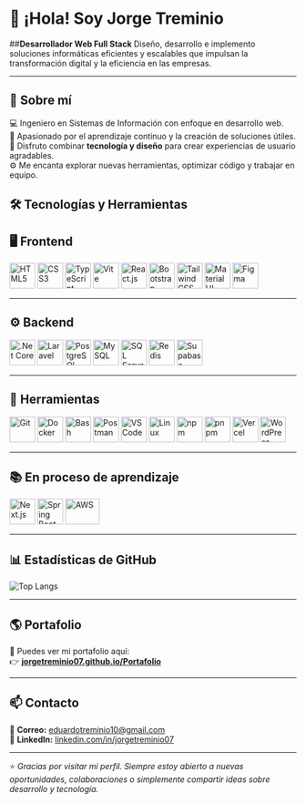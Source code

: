 # 👋 ¡Hola! Soy **Jorge Treminio**

##**Desarrollador Web Full Stack** 
Diseño, desarrollo e implemento soluciones informáticas eficientes y escalables que impulsan la transformación digital y la eficiencia en las empresas.



---

## 🧠 Sobre mí

💻 Ingeniero en Sistemas de Información con enfoque en desarrollo web.  
🚀 Apasionado por el aprendizaje continuo y la creación de soluciones útiles.  
🎨 Disfruto combinar **tecnología y diseño** para crear experiencias de usuario agradables.  
⚙️ Me encanta explorar nuevas herramientas, optimizar código y trabajar en equipo.

## 🛠️ Tecnologías y Herramientas

## 🖥️ Frontend

<p align="left">
  <img src="https://cdn.jsdelivr.net/gh/devicons/devicon/icons/html5/html5-original.svg" width="45" height="45" alt="HTML5"/>
  <img src="https://cdn.jsdelivr.net/gh/devicons/devicon/icons/css3/css3-original.svg" width="45" height="45" alt="CSS3"/>
  <img src="https://cdn.jsdelivr.net/gh/devicons/devicon/icons/typescript/typescript-original.svg" width="45" height="45" alt="TypeScript"/>
  <img src="https://raw.githubusercontent.com/vitejs/vite/main/docs/public/logo.svg" width="45" height="45" alt="Vite"/>
  <img src="https://cdn.jsdelivr.net/gh/devicons/devicon/icons/react/react-original.svg" width="45" height="45" alt="React.js"/>
  <img src="https://cdn.jsdelivr.net/gh/devicons/devicon/icons/bootstrap/bootstrap-original.svg" width="45" height="45" alt="Bootstrap"/>
  <img src="https://cdn.jsdelivr.net/gh/devicons/devicon/icons/tailwindcss/tailwindcss-original.svg" width="45" height="45" alt="TailwindCSS"/>
  <img src="https://cdn.jsdelivr.net/gh/devicons/devicon/icons/materialui/materialui-original.svg" width="45" height="45" alt="Material UI"/>
  <img src="https://skillicons.dev/icons?i=figma" width="45" height="45" alt="Figma"/>
</p>

---

## ⚙️ Backend

<p align="left">
  <img src="https://cdn.jsdelivr.net/gh/devicons/devicon/icons/dotnetcore/dotnetcore-original.svg" width="45" height="45" alt=".Net Core"/>
  <img src="https://cdn.jsdelivr.net/gh/devicons/devicon/icons/laravel/laravel-original.svg" width="45" height="45" alt="Laravel"/>
  <img src="https://cdn.jsdelivr.net/gh/devicons/devicon/icons/postgresql/postgresql-original.svg" width="45" height="45" alt="PostgreSQL"/>
  <img src="https://cdn.jsdelivr.net/gh/devicons/devicon/icons/mysql/mysql-original.svg" width="45" height="45" alt="MySQL"/>
  <img src="https://cdn.jsdelivr.net/gh/devicons/devicon/icons/microsoftsqlserver/microsoftsqlserver-plain.svg" width="45" height="45" alt="SQL Server"/>
  <img src="https://cdn.jsdelivr.net/gh/devicons/devicon/icons/redis/redis-original.svg" width="45" height="45" alt="Redis"/>
  <img src="https://cdn.jsdelivr.net/gh/devicons/devicon/icons/supabase/supabase-original.svg" width="45" height="45" alt="Supabase"/>
</p>

---

## 🧰 Herramientas

<p align="left">
  <img src="https://cdn.jsdelivr.net/gh/devicons/devicon/icons/git/git-original.svg" width="45" height="45" alt="Git"/>
  <img src="https://cdn.jsdelivr.net/gh/devicons/devicon/icons/docker/docker-original.svg" width="45" height="45" alt="Docker"/>
  <img src="https://cdn.jsdelivr.net/gh/devicons/devicon/icons/bash/bash-original.svg" width="45" height="45" alt="Bash"/>
  <img src="https://cdn.jsdelivr.net/gh/devicons/devicon/icons/postman/postman-original.svg" width="45" height="45" alt="Postman"/>
  <img src="https://cdn.jsdelivr.net/gh/devicons/devicon/icons/vscode/vscode-original.svg" width="45" height="45" alt="VSCode"/>
  <img src="https://cdn.jsdelivr.net/gh/devicons/devicon/icons/linux/linux-original.svg" width="45" height="45" alt="Linux"/>
  <img src="https://cdn.jsdelivr.net/gh/devicons/devicon/icons/npm/npm-original-wordmark.svg" width="45" height="45" alt="npm"/>
  <img src="https://skillicons.dev/icons?i=pnpm" width="45" height="45" alt="pnpm"/>
  <img src="https://skillicons.dev/icons?i=vercel" width="45" height="45" alt="Vercel"/>
  <img src="https://cdn.jsdelivr.net/gh/devicons/devicon/icons/wordpress/wordpress-plain.svg" width="45" height="45" alt="WordPress"/>
</p>

---

## 📚 En proceso de aprendizaje

<p align="left">
  <img src="https://cdn.jsdelivr.net/gh/devicons/devicon/icons/nextjs/nextjs-original.svg" width="45" height="45" alt="Next.js"/>
  <img src="https://cdn.jsdelivr.net/gh/devicons/devicon/icons/spring/spring-original.svg" width="45" height="45" alt="Spring Boot"/>
  <img src="https://cdn.jsdelivr.net/gh/devicons/devicon/icons/amazonwebservices/amazonwebservices-original-wordmark.svg" width="60" height="45" alt="AWS"/>
</p>

---


## 📊 Estadísticas de GitHub

![Top Langs](https://github-readme-stats.vercel.app/api/top-langs/?username=jorgetreminio07&layout=compact&theme=tokyonight)

---

## 🌎 Portafolio

🚀 Puedes ver mi portafolio aquí:  
👉 [**jorgetreminio07.github.io/Portafolio**](https://jorgetreminio07.github.io/Portafolio/)

---

## 📫 Contacto

📧 **Correo:** eduardotreminio10@gmail.com  
💼 **LinkedIn:** [linkedin.com/in/jorgetreminio07](https://www.linkedin.com/in/eduardo-treminio-b02b81323/)  

---

⭐ *Gracias por visitar mi perfil. Siempre estoy abierto a nuevas oportunidades, colaboraciones o simplemente compartir ideas sobre desarrollo y tecnología.*
